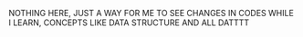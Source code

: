 NOTHING HERE,
JUST A WAY FOR ME TO SEE CHANGES IN CODES WHILE I LEARN,
CONCEPTS LIKE DATA STRUCTURE AND ALL DATTTT
